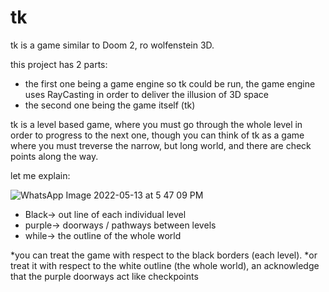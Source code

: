 # tk

tk is a game similar to Doom 2, ro wolfenstein 3D.

this project has 2 parts:
- the first one being a game engine so tk could be run, the game engine uses RayCasting in order to deliver the illusion of 3D space
- the second one being the game itself (tk)

tk is a level based game, where you must go through the whole level in order to progress to the next one, though you can think of tk as a game where you must treverse the narrow, but long world, and there are check points along the way.

let me explain:

![WhatsApp Image 2022-05-13 at 5 47 09 PM](https://user-images.githubusercontent.com/61828051/168308994-da705561-5378-4f80-9a15-308c7183bf04.jpeg)

* Black-> out line of each individual level 
* purple-> doorways / pathways between levels
* while-> the outline of the whole world

*you can treat the game with respect to the black borders (each level).
*or treat it with respect to the white outline (the whole world), an acknowledge that the purple doorways act like checkpoints






			
				
